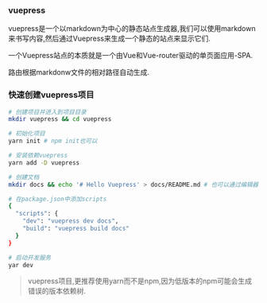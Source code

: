 ### vuepress

vuepress是一个以markdown为中心的静态站点生成器,我们可以使用markdown来书写内容,然后通过Vuepress来生成一个静态的站点来显示它们.

一个Vuepress站点的本质就是一个由Vue和Vue-router驱动的单页面应用-SPA.

路由根据markdonw文件的相对路径自动生成.

### 快速创建vuepress项目

```bash
# 创建项目并进入到项目目录
mkdir vuepress && cd vuepress

# 初始化项目
yarn init # npm init也可以

# 安装依赖vuepress
yarn add -D vuepress

# 创建文档
mkdir docs && echo '# Hello Vuepress' > docs/README.md # 也可以通过编辑器的方式去创建

# 在package.json中添加scripts
{
  "scripts": {
    "dev": "vuepress dev docs",
    "build": "vuepress build docs"
  }
}

# 启动开发服务
yar dev
```

> vuepress项目,更推荐使用yarn而不是npm,因为低版本的npm可能会生成错误的版本依赖树.